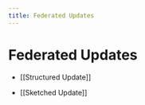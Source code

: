 ```yaml
---
title: Federated Updates
---
```


# Federated Updates
- [[Structured Update]] 

- [[Sketched Update]]



















